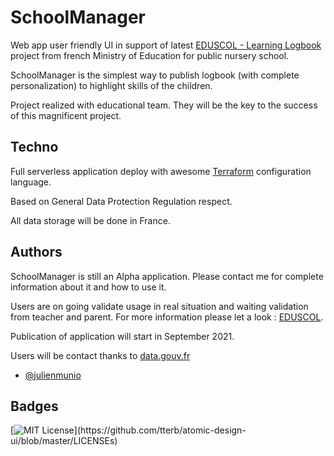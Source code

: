 # SchoolManager

Web app user friendly UI in support of latest [EDUSCOL - Learning Logbook](https://eduscol.education.fr/107/suivi-et-evaluation-des-apprentissages-des-eleves-l-ecole-maternelle
) project from french
Ministry of Education for public nursery school.

SchoolManager is the simplest way to publish logbook (with complete personalization) to highlight skills of the children.

Project realized with educational team. They will be the key to the success of this magnificent project.

## Techno

Full serverless application deploy with awesome [Terraform](https://www.terraform.io/) configuration language.

Based on General Data Protection Regulation respect.

All data storage will be done in France.
## Authors

SchoolManager is still an Alpha application. Please contact me for complete information about it and how to use it.

Users are on going validate usage in real situation and waiting validation from teacher and parent. For more information please let a look : [EDUSCOL](https://eduscol.education.fr/107/suivi-et-evaluation-des-apprentissages-des-eleves-l-ecole-maternelle).

Publication of application will start in September 2021.

Users will be contact thanks to [data.gouv.fr](https://www.data.gouv.fr/en/)

- [@julienmunio](https://www.github.com/julienmunio)
  
## Badges

[![MIT License](https://img.shields.io/apm/l/atomic-design-ui.svg?)](https://github.com/tterb/atomic-design-ui/blob/master/LICENSEs)